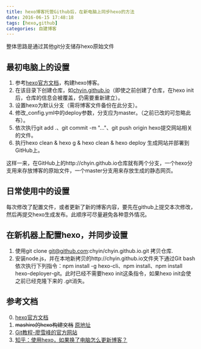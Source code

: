 ```yaml
---
title: hexo博客托管Github后，在新电脑上同步hexo的方法
date: 2016-06-15 17:48:18
tags: [hexo,github]
categories: 自建博客
---
```


整体思路是通过其他git分支储存hexo原始文件

## 最初电脑上的设置
1. 参考[hexo官方文档](https://hexo.io/docs/)，构建hexo博客。
2. 在该目录下创建仓库，如[chyin.github.io](http://chyin.github.io)（即使之前创建了仓库，在hexo init后，仓库的信息会被覆盖，仍需要重新建立）。
3. 设置hexo为默认分支（需将博客文件备份在此分支）。
4. 修改_config.yml中的deploy参数，分支应为master。（之前已改的可忽略此布）。
5. 依次执行git add .、git commit -m "..."、git push origin hexo提交网站相关的文件。
6. 执行hexo clean & hexo g & hexo clean & hexo deploy 生成网站并部署到GitHub上。

这样一来，在GitHub上的http://chyin.github.io仓库就有两个分支，一个hexo分支用来存放博客的原始文件，一个master分支用来存放生成的静态网页。

## 日常使用中的设置
每次修改了配置文件，或者更新了新的博客内容，要先在github上提交本次修改，然后再提交hexo生成发布。此顺序可尽量避免各种意外情况。
## 在新机器上配置hexo，并同步设置
1. 使用git clone git@github.com:chyin/chyin.github.io.git 拷贝仓库.
2. 安装node.js，并在本地新拷贝的http://chyin.github.io文件夹下通过Git bash依次执行下列指令：npm install -g hexo-cli、npm install、npm install hexo-deployer-git。此时已经不需要hexo init这条指令，如果hexo init会使之前已经克隆下来的 .git消失。

## 参考文档
0. [hexo官方文档](https://hexo.io/docs/)
1. ~~mashiro的hexo构建文档~~ [原地址](https://www.mashiro.io/2015/09/hexo-guide-2/)
1. [Git教程-廖雪峰的官方网站](https://www.baidu.com/link?url=6lILEQjGnfWGlneCMAi3IBA2cZQ7ErVtUvmz9G0Ax2JqRTFg2nZbYvtQfucLE1UWYTmNrDWZxDn-mMsZUKi1WT5f0wYnV5neCLPJXxoAY2n2S4E2kSQLjgY-7wyEJeos&wd=&eqid=ac4259fe000113140000000357600058)
2. [知乎：使用hexo，如果换了电脑怎么更新博客？](https://www.zhihu.com/question/21193762/answer/79109280)
